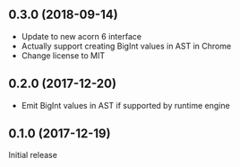 ## 0.3.0 (2018-09-14)

* Update to new acorn 6 interface
* Actually support creating BigInt values in AST in Chrome
* Change license to MIT

## 0.2.0 (2017-12-20)

* Emit BigInt values in AST if supported by runtime engine

## 0.1.0 (2017-12-19)

Initial release
